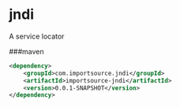 # jndi
A  service locator



###maven
```xml
<dependency>
	<groupId>com.importsource.jndi</groupId>
	<artifactId>importsource-jndi</artifactId>
	<version>0.0.1-SNAPSHOT</version>
</dependency>
```


